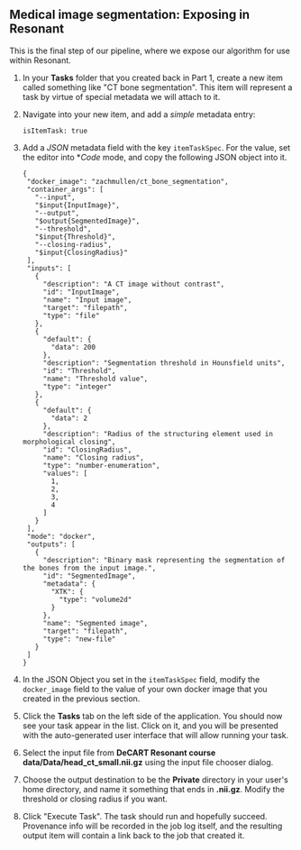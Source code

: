 ## Medical image segmentation: Exposing in Resonant

This is the final step of our pipeline, where we expose our algorithm for use within Resonant.

1. In your **Tasks** folder that you created back in Part 1, create a new item called something like "CT bone segmentation".
   This item will represent a task by virtue of special metadata we will attach to it.
1. Navigate into your new item, and add a *simple* metadata entry:

   `isItemTask: true`
1. Add a *JSON* metadata field with the key ``itemTaskSpec``. For the value, set the editor into **Code* mode, and copy the following
   JSON object into it.
   
   ```
   {
    "docker_image": "zachmullen/ct_bone_segmentation",
    "container_args": [
      "--input",
      "$input{InputImage}",
      "--output",
      "$output{SegmentedImage}",
      "--threshold",
      "$input{Threshold}",
      "--closing-radius",
      "$input{ClosingRadius}"
    ],
    "inputs": [
      {
        "description": "A CT image without contrast",
        "id": "InputImage",
        "name": "Input image",
        "target": "filepath",
        "type": "file"
      },
      {
        "default": {
          "data": 200
        },
        "description": "Segmentation threshold in Hounsfield units",
        "id": "Threshold",
        "name": "Threshold value",
        "type": "integer"
      },
      {
        "default": {
          "data": 2
        },
        "description": "Radius of the structuring element used in morphological closing",
        "id": "ClosingRadius",
        "name": "Closing radius",
        "type": "number-enumeration",
        "values": [
          1,
          2,
          3,
          4
        ]
      }
    ],
    "mode": "docker",
    "outputs": [
      {
        "description": "Binary mask representing the segmentation of the bones from the input image.",
        "id": "SegmentedImage",
        "metadata": {
          "XTK": {
            "type": "volume2d"
          }
        },
        "name": "Segmented image",
        "target": "filepath",
        "type": "new-file"
      }
    ]
   }
   ```

1. In the JSON Object you set in the ``itemTaskSpec`` field, modify the ``docker_image`` field to the value of your
   own docker image that you created in the previous section.
1. Click the **Tasks** tab on the left side of the application. You should now see your task appear in the list.
   Click on it, and you will be presented with the auto-generated user interface that will allow running your task.
1. Select the input file from **DeCART Resonant course data/Data/head_ct_small.nii.gz** using the input file chooser dialog.
1. Choose the output destination to be the **Private** directory in your user's home directory, and name it something that
   ends in **.nii.gz**. Modify the threshold or closing radius if you want.
1. Click "Execute Task". The task should run and hopefully succeed. Provenance info will be recorded in the job log itself, and
   the resulting output item will contain a link back to the job that created it.
